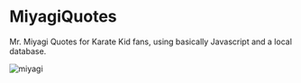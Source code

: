 # MiyagiQuotes
Mr. Miyagi Quotes for Karate Kid fans, using basically Javascript and a local database.

![miyagi](https://user-images.githubusercontent.com/26485868/135154002-5b77bdc0-9120-4b36-a2c5-c7ac2d129d71.png)

